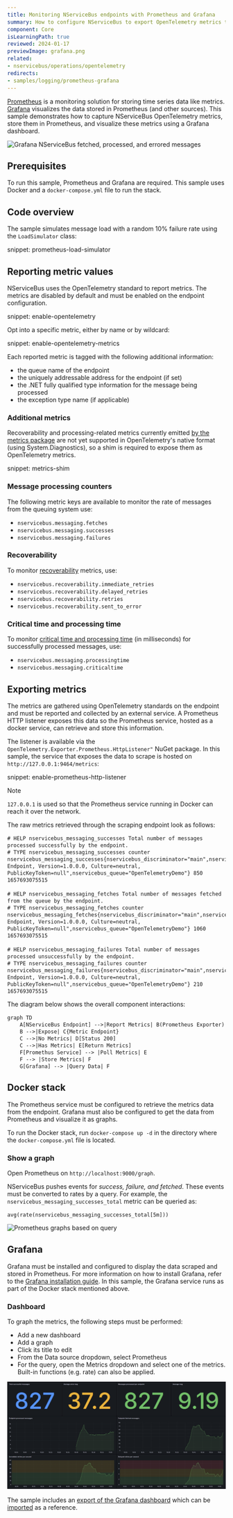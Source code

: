 ```yaml
---
title: Monitoring NServiceBus endpoints with Prometheus and Grafana
summary: How to configure NServiceBus to export OpenTelemetry metrics to Prometheus and Grafana
component: Core
isLearningPath: true
reviewed: 2024-01-17
previewImage: grafana.png
related:
- nservicebus/operations/opentelemetry
redirects:
- samples/logging/prometheus-grafana
---
```



[Prometheus](https://prometheus.io) is a monitoring solution for storing time series data like metrics. [Grafana](https://grafana.com) visualizes the data stored in Prometheus (and other sources). This sample demonstrates how to capture NServiceBus OpenTelemetry metrics, store them in Prometheus, and visualize these metrics using a Grafana dashboard.

![Grafana NServiceBus fetched, processed, and errored messages](grafana.png)

## Prerequisites

To run this sample, Prometheus and Grafana are required. This sample uses Docker and a `docker-compose.yml` file to run the stack.

## Code overview

The sample simulates message load with a random 10% failure rate using the `LoadSimulator` class:

snippet: prometheus-load-simulator

## Reporting metric values

NServiceBus uses the OpenTelemetry standard to report metrics. The metrics are disabled by default and must be enabled on the endpoint configuration.

snippet: enable-opentelemetry

Opt into a specific metric, either by name or by wildcard:

snippet: enable-opentelemetry-metrics

Each reported metric is tagged with the following additional information:

* the queue name of the endpoint
* the uniquely addressable address for the endpoint (if set)
* the .NET fully qualified type information for the message being processed
* the exception type name (if applicable)

### Additional metrics

Recoverability and processing-related metrics currently emitted [by the metrics package](/monitoring/metrics/definitions.md#metrics-captured) are not yet supported in OpenTelemetry's native format (using System.Diagnostics), so a shim is required to expose them as OpenTelemetry metrics.

snippet: metrics-shim

### Message processing counters

The following metric keys are available to monitor the rate of messages from the queuing system use:

- `nservicebus.messaging.fetches` 
- `nservicebus.messaging.successes`
- `nservicebus.messaging.failures`

### Recoverability

To monitor [recoverability](/nservicebus/recoverability/) metrics, use:

- `nservicebus.recoverability.immediate_retries`
- `nservicebus.recoverability.delayed_retries`
- `nservicebus.recoverability.retries`
- `nservicebus.recoverability.sent_to_error`

### Critical time and processing time

To monitor [critical time and processing time](/monitoring/metrics/definitions.md#metrics-captured) (in milliseconds) for successfully processed messages, use:

- `nservicebus.messaging.processingtime`
- `nservicebus.messaging.criticaltime`

## Exporting metrics

The metrics are gathered using OpenTelemetry standards on the endpoint and must be reported and collected by an external service. A Prometheus HTTP listener exposes this data so the Prometheus service, hosted as a docker service, can retrieve and store this information.

The listener is available via the `OpenTelemetry.Exporter.Prometheus.HttpListener"` NuGet package. In this sample, the service that exposes the data to scrape is hosted on `http://127.0.0.1:9464/metrics`:

snippet: enable-prometheus-http-listener

> [!NOTE]
> `127.0.0.1` is used so that the Prometheus service running in Docker can reach it over the network.

The raw metrics retrieved through the scraping endpoint look as follows:

```text
# HELP nservicebus_messaging_successes Total number of messages processed successfully by the endpoint.
# TYPE nservicebus_messaging_successes counter
nservicebus_messaging_successes{nservicebus_discriminator="main",nservicebus_message_type="SomeCommand, Endpoint, Version=1.0.0.0, Culture=neutral, PublicKeyToken=null",nservicebus_queue="OpenTelemetryDemo"} 850 1657693075515

# HELP nservicebus_messaging_fetches Total number of messages fetched from the queue by the endpoint.
# TYPE nservicebus_messaging_fetches counter
nservicebus_messaging_fetches{nservicebus_discriminator="main",nservicebus_message_type="SomeCommand, Endpoint, Version=1.0.0.0, Culture=neutral, PublicKeyToken=null",nservicebus_queue="OpenTelemetryDemo"} 1060 1657693075515

# HELP nservicebus_messaging_failures Total number of messages processed unsuccessfully by the endpoint.
# TYPE nservicebus_messaging_failures counter
nservicebus_messaging_failures{nservicebus_discriminator="main",nservicebus_failure_type="System.Exception",nservicebus_message_type="SomeCommand, Endpoint, Version=1.0.0.0, Culture=neutral, PublicKeyToken=null",nservicebus_queue="OpenTelemetryDemo"} 210 1657693075515
```

The diagram below shows the overall component interactions:

```mermaid
graph TD
    A[NServiceBus Endpoint] -->|Report Metrics| B(Prometheus Exporter)
    B -->|Expose| C{Metric Endpoint}
    C -->|No Metrics| D[Status 200]
    C -->|Has Metrics| E[Return Metrics]
    F[Promethus Service] --> |Poll Metrics| E
    F --> |Store Metrics| F
    G[Grafana] --> |Query Data| F
```

## Docker stack

The Prometheus service must be configured to retrieve the metrics data from the endpoint. Grafana must also be configured to get the data from Prometheus and visualize it as graphs.

To run the Docker stack, run `docker-compose up -d` in the directory where the `docker-compose.yml` file is located.

### Show a graph

Open Prometheus on `http://localhost:9000/graph`.

NServiceBus pushes events for *success, failure, and fetched*. These events must be converted to rates by a query. For example, the `nservicebus_messaging_successes_total` metric can be queried as:

```
avg(rate(nservicebus_messaging_successes_total[5m]))
```

![Prometheus graphs based on query](example-prometheus-graph.png)

## Grafana

Grafana must be installed and configured to display the data scraped and stored in Prometheus. For more information on how to install Grafana, refer to the [Grafana installation guide](https://docs.grafana.org/installation). In this sample, the Grafana service runs as part of the Docker stack mentioned above.

### Dashboard

To graph the metrics, the following steps must be performed:

* Add a new dashboard
* Add a graph
* Click its title to edit
* From the Data source dropdown, select Prometheus
* For the query, open the Metrics dropdown and select one of the metrics. Built-in functions (e.g. rate) can also be applied.

![Grafana dashboard with NServiceBus OpenTelemetry metrics](example-grafana-dashboard.png)

The sample includes an [export of the Grafana dashboard](grafana-endpoints-dashboard.json) which can be [imported](https://docs.grafana.org/reference/export_import/) as a reference.
